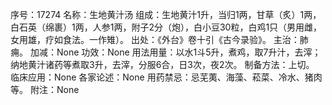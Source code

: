 序号：17274
名称：生地黄汁汤
组成：生地黄汁1升，当归1两，甘草（炙）1两，白石英（绵裹）1两，人参1两，附子2分（炮），白小豆30粒，白鸡1只（男用雌，女用雄，疗如食法。一作雉）。
出处：《外台》卷十引《古今录验》。
主治：肺痈。
加减：None
功效：None
用法用量：以水1斗5升，煮鸡，取7升汁，去滓；纳地黄汁诸药等煮取3升，去滓，分服6合，日3次，夜2次。
制备方法：上切。
临床应用：None
各家论述：None
用药禁忌：忌芜荑、海藻、菘菜、冷水、猪肉等。
附注：None
